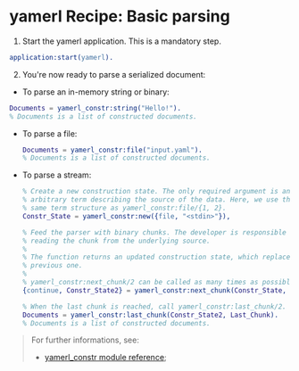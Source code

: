 # yamerl Recipe: Basic parsing

1. Start the yamerl application. This is a mandatory step.

  ```erlang
  application:start(yamerl).
  ```

2. You're now ready to parse a serialized document:

  * To parse an in-memory string or binary:

   ```erlang
   Documents = yamerl_constr:string("Hello!").
   % Documents is a list of constructed documents.
   ```

  * To parse a file:

    ```erlang
    Documents = yamerl_constr:file("input.yaml").
    % Documents is a list of constructed documents.
    ```

  * To parse a stream:

    ```erlang
    % Create a new construction state. The only required argument is an
    % arbitrary term describing the source of the data. Here, we use the
    % same term structure as yamerl_constr:file/{1, 2}.
    Constr_State = yamerl_constr:new({file, "<stdin>"}),

    % Feed the parser with binary chunks. The developer is responsible for
    % reading the chunk from the underlying source.
    %
    % The function returns an updated construction state, which replace the
    % previous one.
    %
    % yamerl_constr:next_chunk/2 can be called as many times as possible.
    {continue, Constr_State2} = yamerl_constr:next_chunk(Constr_State, Chunk),

    % When the last chunk is reached, call yamerl_constr:last_chunk/2.
    Documents = yamerl_constr:last_chunk(Constr_State2, Last_Chunk).
    % Documents is a list of constructed documents.
    ```

> For further informations, see:
> * [yamerl\_constr module reference](../reference-manual/module-yamerl_constr.md);

